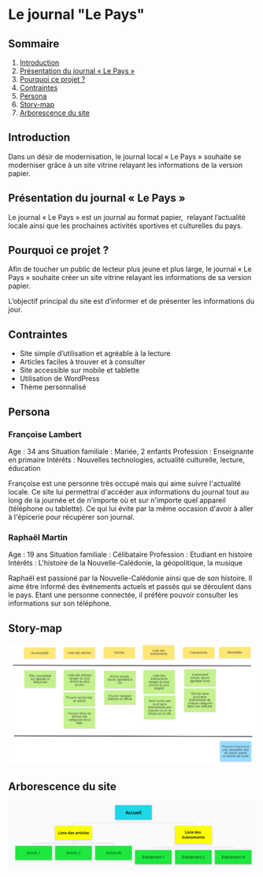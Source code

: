 # Le journal "Le Pays"


## Sommaire

1. [Introduction](#Introduction)
2. [Présentation du journal « Le Pays »](#Présentation%20du%20journal%20«%20Le%20Pays%20»)
3. [Pourquoi ce projet ?](#Pourquoi%20ce%20projet%20?)
4. [Contraintes](#Contraintes)
5. [Persona](#Persona)
6. [Story-map](#Story-map)
7. [Arborescence du site](#Arborescence%20du%20site)


## Introduction

Dans un désir de modernisation, le journal local « Le Pays » souhaite se moderniser grâce à un site vitrine relayant les informations de la version papier.


## Présentation du journal « Le Pays »

Le journal « Le Pays » est un journal au format papier,  relayant l’actualité locale ainsi que les prochaines activités sportives et culturelles du pays.


## Pourquoi ce projet ?

Afin de toucher un public de lecteur plus jeune et plus large, le journal « Le Pays » souhaite créer un site vitrine relayant les informations de sa version papier.

L’objectif principal du site est d’informer et de présenter les informations du jour.


## Contraintes

- Site simple d’utilisation et agréable à la lecture
- Articles faciles à trouver et à consulter
- Site accessible sur mobile et tablette
- Utilisation de WordPress
- Thème personnalisé


## Persona

### Françoise Lambert

Age : 34 ans
Situation familiale : Mariée, 2 enfants
Profession : Enseignante en primaire
Intérêts : Nouvelles technologies, actualité culturelle, lecture, éducation

Françoise est une personne très occupé mais qui aime suivre l'actualité locale. Ce site lui permettrai d'accéder aux informations du journal tout au long de la journée et de n'importe où et sur n'importe quel appareil (téléphone ou tablette). Ce qui lui évite par la même occasion d'avoir à aller à l'épicerie pour récupérer son journal.

### Raphaël Martin

Age : 19 ans
Situation familiale : Célibataire
Profession : Etudiant en histoire
Intérêts : L'histoire de la Nouvelle-Calédonie, la géopolitique, la musique

Raphaël est passioné par la Nouvelle-Calédonie ainsi que de son histoire. Il aime être informé des événements actuels et passés qui se déroulent dans le pays. Etant une personne connectée, il préfére pouvoir consulter les informations sur son téléphone.


## Story-map

![](img_cdc/Story-map.png?raw=true)


## Arborescence du site

![](img_cdc/Arborescence.png?raw=true)
